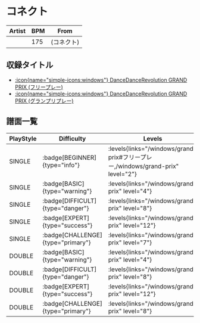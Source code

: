 # コネクト

|Artist|BPM|From|
|------|---|----|
||175|(コネクト)|

## 収録タイトル

- [:icon{name="simple-icons:windows"} DanceDanceRevolution GRAND PRIX (フリープレー)](/windows/grand-prix#フリープレー)
- [:icon{name="simple-icons:windows"} DanceDanceRevolution GRAND PRIX (グランプリプレー)](/windows/grand-prix)

## 譜面一覧

|PlayStyle|Difficulty|Levels|Notes|Movie|
|---------|----------|------|-----|-----|
|SINGLE| :badge[BEGINNER]{type="info"}| :levels{links="/windows/grand-prix#フリープレー,/windows/grand-prix" level="2"}|55/6||
|SINGLE| :badge[BASIC]{type="warning"}| :levels{links="/windows/grand-prix" level="4"}|103/12||
|SINGLE| :badge[DIFFICULT]{type="danger"}| :levels{links="/windows/grand-prix" level="8"}|173/21||
|SINGLE| :badge[EXPERT]{type="success"}| :levels{links="/windows/grand-prix" level="12"}|296/21||
|SINGLE| :badge[CHALLENGE]{type="primary"}| :levels{links="/windows/grand-prix" level="7"}|179/12(30)||
|DOUBLE| :badge[BASIC]{type="warning"}| :levels{links="/windows/grand-prix" level="4"}|87/7||
|DOUBLE| :badge[DIFFICULT]{type="danger"}| :levels{links="/windows/grand-prix" level="8"}|167/23||
|DOUBLE| :badge[EXPERT]{type="success"}| :levels{links="/windows/grand-prix" level="12"}|294/20||
|DOUBLE| :badge[CHALLENGE]{type="primary"}| :levels{links="/windows/grand-prix" level="8"}|172/12(31)||
